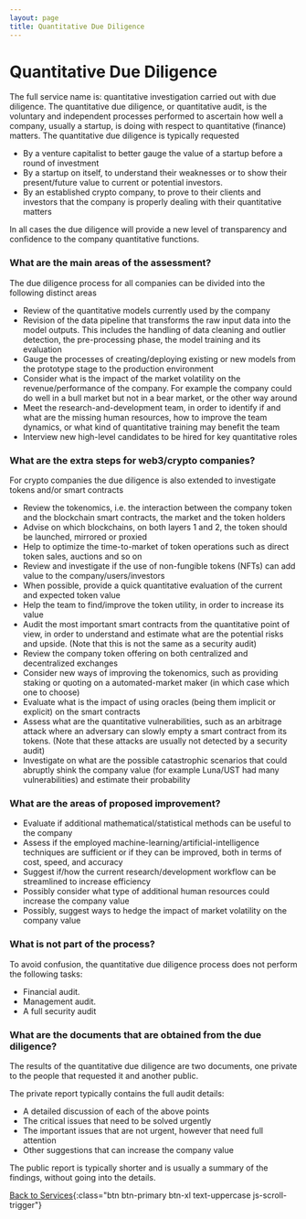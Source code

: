 ```yaml
---
layout: page
title: Quantitative Due Diligence
---
```


# Quantitative Due Diligence


The full service name is: quantitative investigation carried out with due diligence. 
The quantitative due diligence, or quantitative audit, is the voluntary and independent processes performed 
to ascertain how well a company, usually a startup, is doing with respect to quantitative (finance) matters.
The quantitative due diligence is typically requested

- By a venture capitalist to better gauge the value of a startup before a round of investment 
- By a startup on itself, to understand their weaknesses or to show their present/future value to current or potential investors. 
- By an established crypto company, to prove to their clients and investors that the company is properly dealing with their quantitative matters

In all cases the due diligence will provide a new level of transparency and confidence to the company quantitative functions.


### What are the main areas of the assessment?

The due diligence process for all companies can be divided into the following distinct areas

- Review of the quantitative models currently used by the company
- Revision of the data pipeline that transforms the raw input data into the model outputs. This includes the handling of data cleaning and outlier detection, the pre-processing phase, the model training and its evaluation
- Gauge the processes of creating/deploying existing or new models from the prototype stage to the production environment
- Consider what is the impact of the market volatility on the revenue/performance of the company. For example the company could do well in a bull market but not in a bear market, or the other way around
- Meet the research-and-development team, in order to identify if and what are the missing human resources, how to improve the team dynamics, or what kind of quantitative training may benefit the team
- Interview new high-level candidates to be hired for key quantitative roles


### What are the extra steps for web3/crypto companies?

For crypto companies the due diligence is also extended to investigate tokens and/or smart contracts

- Review the tokenomics, i.e. the interaction between the company token and the blockchain smart contracts, the market and the token holders
- Advise on which blockchains, on both layers 1 and 2, the token should be launched, mirrored or proxied
- Help to optimize the time-to-market of token operations such as direct token sales, auctions and so on
- Review and investigate if the use of non-fungible tokens (NFTs) can add value to the company/users/investors
- When possible, provide a quick quantitative evaluation of the current and expected token value
- Help the team to find/improve the token utility, in order to increase its value 
- Audit the most important smart contracts from the quantitative point of view, in order to understand and estimate what are the potential risks and upside. (Note that this is not the same as a security audit)
- Review the company token offering on both centralized and decentralized exchanges
- Consider new ways of improving the tokenomics, such as providing staking or quoting on a automated-market maker (in which case which one to choose)
- Evaluate what is the impact of using oracles (being them implicit or explicit) on the smart contracts 
- Assess what are the quantitative vulnerabilities, such as an arbitrage attack where an adversary can slowly empty a smart contract from its tokens. (Note that these attacks are usually not detected by a security audit)
- Investigate on what are the possible catastrophic scenarios that could abruptly shink the company value (for example Luna/UST had many vulnerabilities) and estimate their probability


### What are the areas of proposed improvement?

- Evaluate if additional mathematical/statistical methods can be useful to the company
- Assess if the employed machine-learning/artificial-intelligence techniques are sufficient or if they can be improved, both in terms of cost, speed, and accuracy
- Suggest if/how the current research/development workflow can be streamlined to increase efficiency 
- Possibly consider what type of additional human resources could increase the company value
- Possibly, suggest ways to hedge the impact of market volatility on the company value


### What is not part of the process?

To avoid confusion, the quantitative due diligence process does not perform the following tasks:

- Financial audit.
- Management audit.
- A full security audit


### What are the documents that are obtained from the due diligence?

The results of the quantitative due diligence are two documents, one private to the 
people that requested it and another public. 

The private report typically contains the full audit details:

- A detailed discussion of each of the above points
- The critical issues that need to be solved urgently
- The important issues that are not urgent, however that need full attention
- Other suggestions that can increase the company value

The public report is typically shorter and is usually a summary of the findings, without going into the details.




[Back to Services](/services){:class="btn btn-primary btn-xl text-uppercase js-scroll-trigger"}
